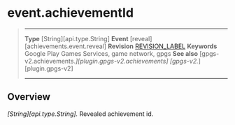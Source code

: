# event.achievementId

> --------------------- ------------------------------------------------------------------------------------------
> __Type__              [String][api.type.String]
> __Event__             [reveal][achievements.event.reveal]
> __Revision__          [REVISION_LABEL](REVISION_URL)
> __Keywords__          Google Play Games Services, game network, gpgs
> __See also__          [gpgs-v2.achievements.*][plugin.gpgs-v2.achievements]
>                       [gpgs-v2.*][plugin.gpgs-v2]
> --------------------- ------------------------------------------------------------------------------------------

## Overview

_[String][api.type.String]._ Revealed achievement id.